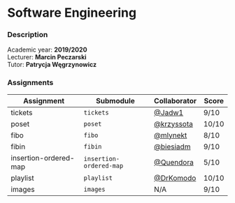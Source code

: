 # Software Engineering

### Description

Academic year: **2019/2020** \
Lecturer: **Marcin Peczarski** \
Tutor: **Patrycja Węgrzynowicz**

### Assignments

| Assignment            | Submodule               | Collaborator                               | Score |
|-----------------------|-------------------------|--------------------------------------------|-------|
| tickets               | `tickets`               | [@Jadw1](https://github.com/Jadw1)         | 9/10  |
| poset                 | `poset`                 | [@krzyssota](https://github.com/krzyssota) | 10/10 |
| fibo                  | `fibo`                  | [@mlynekt](https://github.com/mlynekt)     | 8/10  |
| fibin                 | `fibin`                 | [@biesiadm](https://github.com/biesiadm)   | 9/10  |
| insertion-ordered-map | `insertion-ordered-map` | [@Quendora](https://github.com/Quendora)   | 5/10  |
| playlist              | `playlist`              | [@DrKomodo](https://github.com/DrKomodo)   | 10/10 |
| images                | `images`                | N/A                                        | 9/10  |

